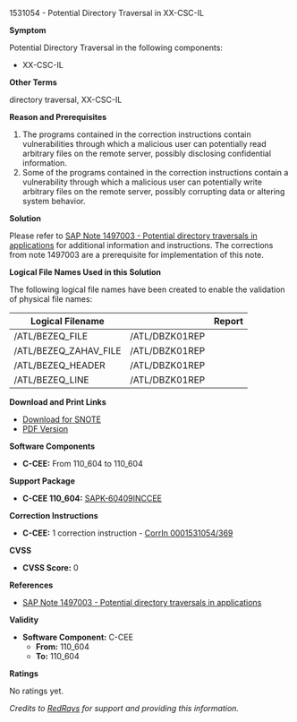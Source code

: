 1531054 - Potential Directory Traversal in XX-CSC-IL

**Symptom**

Potential Directory Traversal in the following components:

- XX-CSC-IL

**Other Terms**

directory traversal, XX-CSC-IL

**Reason and Prerequisites**

1. The programs contained in the correction instructions contain vulnerabilities through which a malicious user can potentially read arbitrary files on the remote server, possibly disclosing confidential information.
2. Some of the programs contained in the correction instructions contain a vulnerability through which a malicious user can potentially write arbitrary files on the remote server, possibly corrupting data or altering system behavior.

**Solution**

Please refer to [SAP Note 1497003 - Potential directory traversals in applications](https://me.sap.com/notes/1497003) for additional information and instructions. The corrections from note 1497003 are a prerequisite for implementation of this note.

**Logical File Names Used in this Solution**

The following logical file names have been created to enable the validation of physical file names:

| Logical Filename      |       | Report       |
|-----------------------|-------|--------------|
| /ATL/BEZEQ_FILE       | /ATL/DBZK01REP |              |
| /ATL/BEZEQ_ZAHAV_FILE | /ATL/DBZK01REP |              |
| /ATL/BEZEQ_HEADER     | /ATL/DBZK01REP |              |
| /ATL/BEZEQ_LINE       | /ATL/DBZK01REP |              |

**Download and Print Links**

- [Download for SNOTE](https://notesdownloads.sap.com/note/0040000009080432017)
- [PDF Version](https://userapps.support.sap.com/sap/support/sfm/notes/print/0001531054?language=en-US&token=EBD5FBF78D044F27768C3214A058CB5D)

**Software Components**

- **C-CEE:** From 110_604 to 110_604

**Support Package**

- **C-CEE 110_604:** [SAPK-60409INCCEE](https://me.sap.com/supportpackage/SAPK-60409INCCEE)

**Correction Instructions**

- **C-CEE:** 1 correction instruction - [CorrIn 0001531054/369](https://me.sap.com/corrins/0001531054/369)

**CVSS**

- **CVSS Score:** 0

**References**

- [SAP Note 1497003 - Potential directory traversals in applications](https://me.sap.com/notes/1497003)

**Validity**

- **Software Component:** C-CEE
  - **From:** 110_604
  - **To:** 110_604

**Ratings**

No ratings yet.

*Credits to [RedRays](https://redrays.io/) for support and providing this information.*